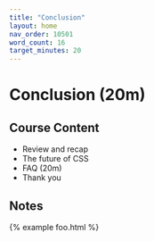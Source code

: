 ```yaml
---
title: "Conclusion"
layout: home
nav_order: 10501
word_count: 16
target_minutes: 20
---
```

# Conclusion (20m)

## Course Content

- Review and recap
- The future of CSS
- FAQ (20m)
- Thank you

## Notes



{% example foo.html %}









